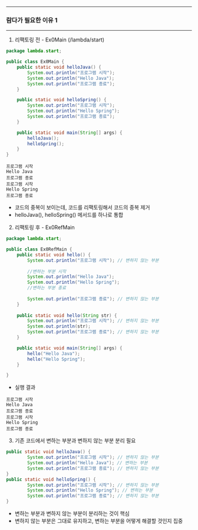 -----
### 람다가 필요한 이유 1
-----
1. 리팩토링 전 - Ex0Main (/lambda/start)
```java
package lambda.start;

public class Ex0Main {
    public static void helloJava() {
        System.out.println("프로그램 시작");
        System.out.println("Hello Java");
        System.out.println("프로그램 종료");
    }

    public static void helloSpring() {
        System.out.println("프로그램 시작");
        System.out.println("Hello Spring");
        System.out.println("프로그램 종료");
    }

    public static void main(String[] args) {
        helloJava();
        helloSpring();
    }
}
```
```
프로그램 시작
Hello Java
프로그램 종료
프로그램 시작
Hello Spring
프로그램 종료
```
  - 코드의 중복이 보이는데, 코드를 리팩토링해서 코드의 중복 제거
  - helloJava(), helloSpring() 메서드를 하나로 통합

2. 리팩토링 후 - Ex0RefMain 
```java
package lambda.start;

public class Ex0RefMain {
    public static void hello() {
        System.out.println("프로그램 시작"); // 변하지 않는 부분
        
        //변하는 부분 시작
        System.out.println("Hello Java");
        System.out.println("Hello Spring");
        //변하는 부분 종료
        
        System.out.println("프로그램 종료"); // 변하지 않는 부분
    }
    
    public static void hello(String str) {
        System.out.println("프로그램 시작"); // 변하지 않는 부분
        System.out.println(str);
        System.out.println("프로그램 종료"); // 변하지 않는 부분
    }

    public static void main(String[] args) {
        hello("Hello Java");
        hello("Hello Spring");
    }

}
```
  - 실행 결과
```
프로그램 시작
Hello Java
프로그램 종료
프로그램 시작
Hello Spring
프로그램 종료
```

3. 기존 코드에서 변하는 부분과 변하지 않는 부분 분리 필요
```java
public static void helloJava() {
        System.out.println("프로그램 시작"); // 변하지 않는 부분
        System.out.println("Hello Java"); // 변하는 부분
        System.out.println("프로그램 종료"); // 변하지 않는 부분
}
public static void helloSpring() {
        System.out.println("프로그램 시작"); // 변하지 않는 부분
        System.out.println("Hello Spring"); // 변하는 부분
        System.out.println("프로그램 종료"); // 변하지 않는 부분
}
```

  - 변하는 부분과 변하지 않는 부분이 분리하는 것이 핵심
  - 변하지 않는 부분은 그대로 유지하고, 변하는 부분을 어떻게 해결할 것인지 집중
